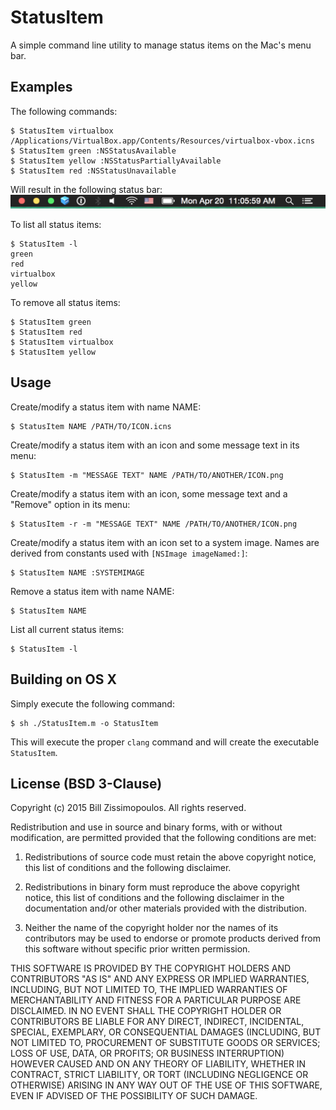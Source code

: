 # StatusItem #

A simple command line utility to manage status items on the Mac's menu bar.

## Examples ##

The following commands:
```
$ StatusItem virtualbox /Applications/VirtualBox.app/Contents/Resources/virtualbox-vbox.icns
$ StatusItem green :NSStatusAvailable
$ StatusItem yellow :NSStatusPartiallyAvailable
$ StatusItem red :NSStatusUnavailable
```

Will result in the following status bar:
![Menu Bar](MenuBar.png)

To list all status items:
```
$ StatusItem -l
green
red
virtualbox
yellow
```

To remove all status items:
```
$ StatusItem green
$ StatusItem red
$ StatusItem virtualbox
$ StatusItem yellow
```

## Usage ##

Create/modify a status item with name NAME:
```
$ StatusItem NAME /PATH/TO/ICON.icns
```

Create/modify a status item with an icon and some message text in its menu:
```
$ StatusItem -m "MESSAGE TEXT" NAME /PATH/TO/ANOTHER/ICON.png
```

Create/modify a status item with an icon, some message text and a "Remove" option in its menu:
```
$ StatusItem -r -m "MESSAGE TEXT" NAME /PATH/TO/ANOTHER/ICON.png
```

Create/modify a status item with an icon set to a system image. Names are derived from constants
used with `[NSImage imageNamed:]`:
```
$ StatusItem NAME :SYSTEMIMAGE
```

Remove a status item with name NAME:
```
$ StatusItem NAME
```

List all current status items:
```
$ StatusItem -l
```

## Building on OS X ##

Simply execute the following command:
```
$ sh ./StatusItem.m -o StatusItem
```

This will execute the proper `clang` command and will create the executable `StatusItem`.

## License (BSD 3-Clause) ##

Copyright (c) 2015 Bill Zissimopoulos. All rights reserved.

Redistribution and use in source and binary forms, with or without 
modification, are permitted provided that the following conditions are met:

1. Redistributions of source code must retain the above copyright notice, this 
list of conditions and the following disclaimer.

2. Redistributions in binary form must reproduce the above copyright notice, 
this list of conditions and the following disclaimer in the documentation 
and/or other materials provided with the distribution.

3. Neither the name of the copyright holder nor the names of its contributors 
may be used to endorse or promote products derived from this software without 
specific prior written permission.

THIS SOFTWARE IS PROVIDED BY THE COPYRIGHT HOLDERS AND CONTRIBUTORS "AS IS" AND
ANY EXPRESS OR IMPLIED WARRANTIES, INCLUDING, BUT NOT LIMITED TO, THE IMPLIED 
WARRANTIES OF MERCHANTABILITY AND FITNESS FOR A PARTICULAR PURPOSE ARE 
DISCLAIMED. IN NO EVENT SHALL THE COPYRIGHT HOLDER OR CONTRIBUTORS BE LIABLE 
FOR ANY DIRECT, INDIRECT, INCIDENTAL, SPECIAL, EXEMPLARY, OR CONSEQUENTIAL 
DAMAGES (INCLUDING, BUT NOT LIMITED TO, PROCUREMENT OF SUBSTITUTE GOODS OR 
SERVICES; LOSS OF USE, DATA, OR PROFITS; OR BUSINESS INTERRUPTION) HOWEVER 
CAUSED AND ON ANY THEORY OF LIABILITY, WHETHER IN CONTRACT, STRICT LIABILITY, 
OR TORT (INCLUDING NEGLIGENCE OR OTHERWISE) ARISING IN ANY WAY OUT OF THE USE 
OF THIS SOFTWARE, EVEN IF ADVISED OF THE POSSIBILITY OF SUCH DAMAGE.
